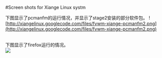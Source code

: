 #Screen shots for Xiange Linux systm

下图显示了pcmanfm的运行情况，并显示了stage2安装的部分软件包。
![http://xiangelinux.googlecode.com/files/fvwm-xiange-pcmanfm2.png](http://xiangelinux.googlecode.com/files/fvwm-xiange-pcmanfm2.png)

<br>
下图显示了firefox运行的情况。<br>
<img src='http://xiangelinux.googlecode.com/files/fvwm-xiange-firefox.png' />